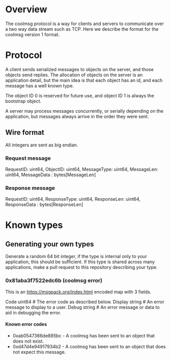# Overview

The coolmsg protocol is a way for clients and servers to communicate over a two way data stream such as TCP. Here we
describe the format for the coolmsg version 1 format.

# Protocol

A client sends serialized messages to objects on the server, and those objects send replies. The allocation of objects on the server
is an application detail, but the main idea is that each object has an id, and each message has a well known type.

The object ID 0 is reserved for future use, and object ID 1 is always the bootstrap object.

A server may process messages concurrently, or serially depending on the application,
but messages always arrive in the order they were sent.

## Wire format

All integers are sent as big endian.

### Request message

RequestID: uint64, ObjectID: uint64, MessageType: uint64, MessageLen: uint64, MessageData : bytes[MessageLen]

### Response message

RequestID: uint64, ResponseType: uint64, ResponseLen: uint64, ResponseData : bytes[ResponseLen]


# Known types


## Generating your own types

Generate a random 64 bit integer, if the type is internal only to your application, this should be sufficient. If this
type is shared across many applications, make a pull request to this repository describing your type.

### 0x81aba3f7522edc6b (coolmsg error)

This is an https://msgpack.org/index.html encoded map with 3 fields.

Code    uint64 # The error code as described below.
Display string # An error message to display to a user.
Debug   string # An error message or data to aid in debugging the error.

#### Known error codes

- 0xab0547366de885bc - A coolmsg has been sent to an object that does not exist.
- 0xd47d4e94917934b2 - A coolmsg has been sent to an object that does not expect this message.


